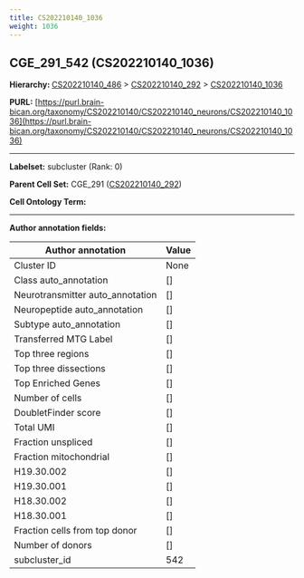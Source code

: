 ```yaml
---
title: CS202210140_1036
weight: 1036
---
```

## CGE_291_542 (CS202210140_1036)
<b>Hierarchy: </b>
[CS202210140_486](../CS202210140_486) >
[CS202210140_292](../CS202210140_292) >
[CS202210140_1036](../CS202210140_1036)

**PURL:** [https://purl.brain-bican.org/taxonomy/CS202210140/CS202210140_neurons/CS202210140_1036](https://purl.brain-bican.org/taxonomy/CS202210140/CS202210140_neurons/CS202210140_1036)

---


**Labelset:** subcluster (Rank: 0)

**Parent Cell Set:** CGE_291 ([CS202210140_292](../CS202210140_292))



**Cell Ontology Term:** 

[MARKER GENES.]: #


---

[TRANSFERRED ANNOTATIONS.]: #


[AUTHOR ANNOTATION FIELDS.]: #


**Author annotation fields:**

| Author annotation | Value |
|-------------------|-------|
|Cluster ID|None|
|Class auto_annotation|[]|
|Neurotransmitter auto_annotation|[]|
|Neuropeptide auto_annotation|[]|
|Subtype auto_annotation|[]|
|Transferred MTG Label|[]|
|Top three regions|[]|
|Top three dissections|[]|
|Top Enriched Genes|[]|
|Number of cells|[]|
|DoubletFinder score|[]|
|Total UMI|[]|
|Fraction unspliced|[]|
|Fraction mitochondrial|[]|
|H19.30.002|[]|
|H19.30.001|[]|
|H18.30.002|[]|
|H18.30.001|[]|
|Fraction cells from top donor|[]|
|Number of donors|[]|
|subcluster_id|542|
